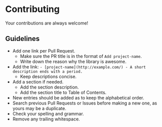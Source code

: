 # Contributing
Your contributions are always welcome!

## Guidelines
- Add one link per Pull Request.
    - Make sure the PR title is in the format of `Add project-name`.
    - Write down the reason why the library is awesome.
- Add the link: `- [project-name](http://example.com/) - A short description ends with a period.`
    - Keep descriptions concise.
- Add a section if needed.
    - Add the section description.
    - Add the section title to Table of Contents.
- New entries should be added as to keep the alphabetical order.
- Search previous Pull Requests or Issues before making a new one, as yours may be a duplicate.
- Check your spelling and grammar.
- Remove any trailing whitespace.
